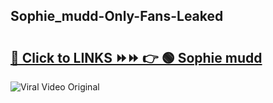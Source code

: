 
 ## Sophie_mudd-Only-Fans-Leaked

# <h2><a href="https://clipsfans.com/Sophie_mudd&ref=git">🔗 Click to LINKS ⏩⏩ 👉 🟢 Sophie mudd </a></h2>

<a href="https://clipsfans.com/Sophie_mudd&ref=git" rel="nofollow" data-target="animated-image.originalLink"><img src="https://i.ibb.co.com/xMMVF88/686577567.gif" alt="Viral Video Original" style="max-width: 100%; display: inline-block;" data-target="animated-image.originalImage"></a>
